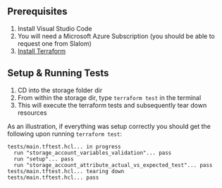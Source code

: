 ## Prerequisites

1. Install Visual Studio Code
2. You will need a Microsoft Azure Subscription (you should be able to request one from Slalom)
3. [Install Terraform](https://developer.hashicorp.com/terraform/tutorials/aws-get-started/install-cli)

## Setup & Running Tests

1. CD into the storage folder dir
2. From within the storage dir, type `terraform test` in the terminal
3. This will execute the terraform tests and subsequently tear down resources

As an illustration, if everything was setup correctly you should get the following upon running `terraform test`:

```
tests/main.tftest.hcl... in progress
  run "storage_account_variables_validation"... pass
  run "setup"... pass
  run "storage_account_attribute_actual_vs_expected_test"... pass
tests/main.tftest.hcl... tearing down
tests/main.tftest.hcl... pass
```
